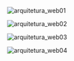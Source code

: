![arquitetura_web01](https://github.com/GarciaGGOO/Arquitetura-Web/assets/111614180/198c7af1-b985-4d22-9db7-dcb289e30f0f)

![arquitetura_web02](https://github.com/GarciaGGOO/Arquitetura-Web/assets/111614180/23a7e7f8-efb1-4bdf-9b84-92a27f1db968)

![arquitetura_web03](https://github.com/GarciaGGOO/Arquitetura-Web/assets/111614180/6513d2e8-117c-4260-9856-151e6ebe1079)

![arquitetura_web04](https://github.com/GarciaGGOO/Arquitetura-Web/assets/111614180/d32c94d6-80ad-4992-856d-60b9c6851022)
